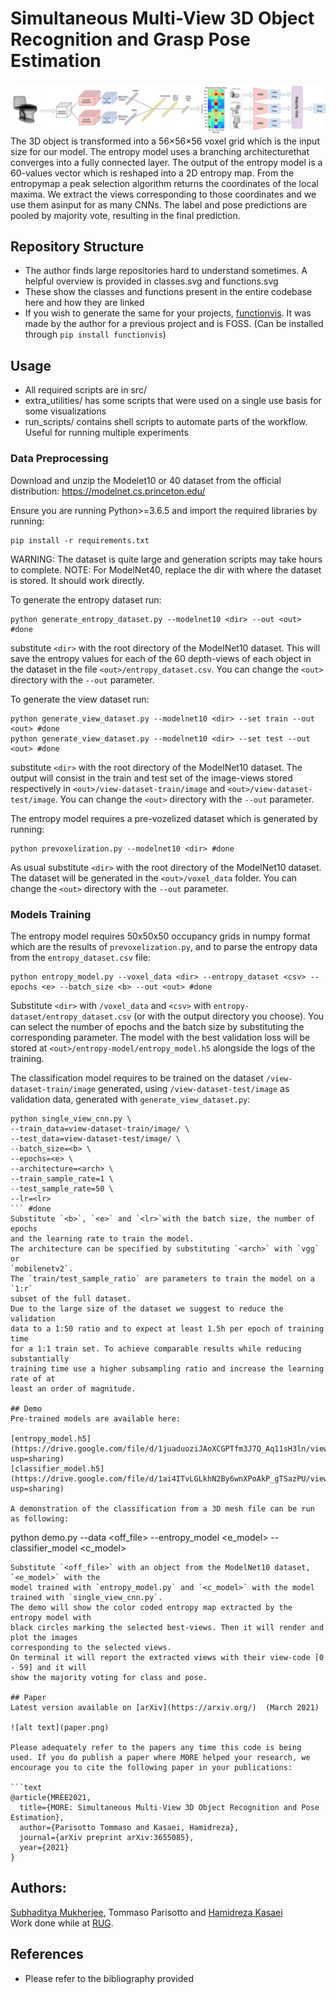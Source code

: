 # Simultaneous Multi-View 3D Object Recognition and Grasp Pose Estimation
![alt text](overview.png)
The 3D object is transformed into a 56×56×56 voxel grid which is the input size for our model. The entropy model uses a branching architecturethat converges into a fully connected layer. The output of the entropy model is a 60-values vector which is reshaped into a 2D entropy map. From the entropymap  a  peak  selection  algorithm  returns  the  coordinates  of  the  local  maxima.  We  extract  the  views  corresponding  to  those  coordinates  and  we  use  them  asinput for as many CNNs. The label and pose predictions are pooled by majority vote, resulting in the final prediction.

## Repository Structure
- The author finds large repositories hard to understand sometimes. A helpful overview is provided in classes.svg and functions.svg 
- These show the classes and functions present in the entire codebase here and how they are linked
- If you wish to generate the same for your projects, [functionvis](https://pypi.org/project/functionvis/). It was made by the author for a previous project and is FOSS. (Can be installed through `pip install functionvis`)

## Usage
- All required scripts are in src/
- extra_utilities/ has some scripts that were used on a single use basis for some visualizations
- run_scripts/ contains shell scripts to automate parts of the workflow. Useful for running multiple experiments
### Data Preprocessing
Download and unzip the Modelet10 or 40 dataset from the official distribution:
https://modelnet.cs.princeton.edu/

Ensure you are running Python>=3.6.5 and import the required libraries by running:
```
pip install -r requirements.txt
```

WARNING: The dataset is quite large and generation scripts may take 
hours to complete.
NOTE: For ModelNet40, replace the dir with where the dataset is stored. It should work directly.

To generate the entropy dataset run:
```
python generate_entropy_dataset.py --modelnet10 <dir> --out <out> #done
```
substitute `<dir>` with the root directory of the ModelNet10 dataset.
This will save the entropy values for each of the 60 depth-views of 
each object in the dataset in the file `<out>/entropy_dataset.csv`.
You can change the `<out>` directory with the `--out` parameter.

To generate the view dataset run:
```
python generate_view_dataset.py --modelnet10 <dir> --set train --out <out> #done
python generate_view_dataset.py --modelnet10 <dir> --set test --out <out> #done
```
substitute `<dir>` with the root directory of the ModelNet10 dataset. 
The output will consist in the train and test set of the image-views
stored respectively in `<out>/view-dataset-train/image` and
`<out>/view-dataset-test/image`. You can change the `<out>` directory with the 
`--out` parameter.

The entropy model requires a pre-vozelized dataset which is generated 
by running:
```
python prevoxelization.py --modelnet10 <dir> #done
```
As usual substitute `<dir>` with the root directory of the ModelNet10 dataset.
The dataset will be generated in the `<out>/voxel_data` folder. You can change the 
`<out>` directory with the `--out` parameter.


### Models Training
The entropy model requires 50x50x50 occupancy grids in numpy format which 
are the results of `prevoxelization.py`, and to parse the entropy data 
from the `entropy_dataset.csv` file: 
```
python entropy_model.py --voxel_data <dir> --entropy_dataset <csv> --epochs <e> --batch_size <b> --out <out> #done
```
Substitute `<dir>` with `/voxel_data` and `<csv>` with 
`entropy-dataset/entropy_dataset.csv` (or with the output directory you choose).
You can select the number of epochs and the batch size by substituting the corresponding 
parameter.
The model with the best validation loss will be stored at 
`<out>/entropy-model/entropy_model.h5` alongside the logs of the training.

The classification model requires to be trained on the dataset `/view-dataset-train/image` generated,
using `/view-dataset-test/image` as validation data, generated with `generate_view_dataset.py`:
```
python single_view_cnn.py \
--train_data=view-dataset-train/image/ \
--test_data=view-dataset-test/image/ \
--batch_size=<b> \
--epochs=<e> \
--architecture=<arch> \
--train_sample_rate=1 \
--test_sample_rate=50 \
--lr=<lr>
``` #done
Substitute `<b>`, `<e>` and `<lr>`with the batch size, the number of epochs 
and the learning rate to train the model.
The architecture can be specified by substituting `<arch>` with `vgg` or 
`mobilenetv2`.
The `train/test_sample_ratio` are parameters to train the model on a `1:r` 
subset of the full dataset.
Due to the large size of the dataset we suggest to reduce the validation 
data to a 1:50 ratio and to expect at least 1.5h per epoch of training time 
for a 1:1 train set. To achieve comparable results while reducing substantially 
training time use a higher subsampling ratio and increase the learning rate of at 
least an order of magnitude.

## Demo
Pre-trained models are available here: 

[entropy_model.h5](https://drive.google.com/file/d/1juaduoziJAoXCGPTfm3J7Q_Aq11sH3ln/view?usp=sharing)  
[classifier_model.h5](https://drive.google.com/file/d/1ai4ITvLGLkhN2By6wnXPoAkP_gTSazPU/view?usp=sharing)

A demonstration of the classification from a 3D mesh file can be run as following:
```
python demo.py --data <off_file> --entropy_model <e_model> --classifier_model <c_model>
```
Substitute `<off_file>` with an object from the ModelNet10 dataset, `<e_model>` with the
model trained with `entropy_model.py` and `<c_model>` with the model trained with `single_view_cnn.py`.
The demo will show the color coded entropy map extracted by the entropy model with 
black circles marking the selected best-views. Then it will render and plot the images
corresponding to the selected views. 
On terminal it will report the extracted views with their view-code [0 - 59] and it will
show the majority voting for class and pose.

## Paper
Latest version available on [arXiv](https://arxiv.org/)  (March 2021)

![alt text](paper.png)

Please adequately refer to the papers any time this code is being used. If you do publish a paper where MORE helped your research, we encourage you to cite the following paper in your publications:

```text
@article{MREE2021,
  title={MORE: Simultaneous Multi-View 3D Object Recognition and Pose Estimation},
  author={Parisotto Tommaso and Kasaei, Hamidreza},
  journal={arXiv preprint arXiv:3655085},
  year={2021}
}
```

## Authors: 
[Subhaditya Mukherjee](https://subhadityamukherjee.github.io/SubhadityaMukherjeegit/), Tommaso Parisotto and [Hamidreza Kasaei](https://hkasaei.github.io/)  
Work done while at [RUG](https://www.rug.nl/).

## References
- Please refer to the bibliography provided